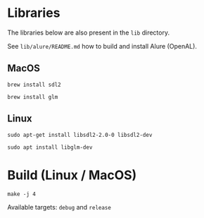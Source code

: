 # Libraries
The libraries below are also present in the `lib` directory.

See `lib/alure/README.md` how to build and install Alure (OpenAL). 

## MacOS

`brew install sdl2`

`brew install glm`

## Linux

`sudo apt-get install libsdl2-2.0-0 libsdl2-dev`

`sudo apt install libglm-dev`

# Build (Linux / MacOS)

`make -j 4` 

Available targets: `debug` and `release`
